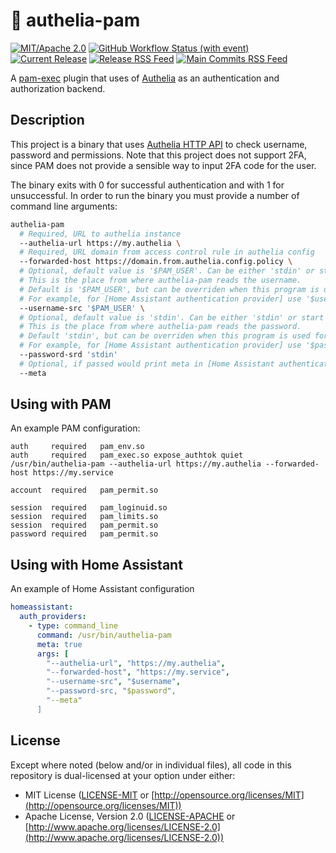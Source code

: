 # 🔑 authelia-pam

[![MIT/Apache 2.0](https://img.shields.io/badge/license-MIT%2FApache-blue.svg)](https://github.com/nikarh/authelia-pam#license)
[![GitHub Workflow Status (with event)](https://img.shields.io/github/actions/workflow/status/nikarh/authelia-pam/main.yaml)](https://github.com/nikarh/authelia-pam/actions/workflows/main.yaml)
[![Current Release](https://img.shields.io/github/release/nikarh/authelia-pam.svg)](https://github.com/nikarh/authelia-pam/releases)
[![Release RSS Feed](https://img.shields.io/badge/rss-releases-ffa500?logo=rss)](https://github.com/nikarh/authelia-pam/releases.atom)
[![Main Commits RSS Feed](https://img.shields.io/badge/rss-commits-ffa500?logo=rss)](https://github.com/nikarh/authelia-pam/commits/main.atom)

A [pam-exec] plugin that uses of [Authelia] as an authentication and authorization backend.

## Description

This project is a binary that uses [Authelia HTTP API] to check username, password and permissions.
Note that this project does not support 2FA, since PAM does not provide a sensible way to input 2FA code for the user.

The binary exits with 0 for successful authentication and with 1 for unsuccessful.
In order to run the binary you must provide a number of command line arguments:

```sh
authelia-pam
  # Required, URL to authelia instance
  --authelia-url https://my.authelia \
  # Required, URL domain from access control rule in authelia config
  --forwarded-host https://domain.from.authelia.config.policy \
  # Optional, default value is '$PAM_USER'. Can be either 'stdin' or start with '$' meaning env variable.
  # This is the place from where authelia-pam reads the username.
  # Default is '$PAM_USER', but can be overriden when this program is used for something other than PAM.
  # For example, for [Home Assistant authentication provider] use '$username'.
  --username-src '$PAM_USER' \
  # Optional, default value is 'stdin'. Can be either 'stdin' or start with '$' meaning env variable.
  # This is the place from where authelia-pam reads the password.
  # Default 'stdin', but can be overriden when this program is used for something other than PAM.
  # For example, for [Home Assistant authentication provider] use '$password'. \
  --password-srd 'stdin'
  # Optional, if passed would print meta in [Home Assistant authentication provider] format to stdout on successful authentication
  --meta

```

## Using with PAM

An example PAM configuration:

```
auth     required   pam_env.so
auth     required   pam_exec.so expose_authtok quiet /usr/bin/authelia-pam --authelia-url https://my.authelia --forwarded-host https://my.service

account  required   pam_permit.so

session  required   pam_loginuid.so
session  required   pam_limits.so
session  required   pam_permit.so
password required   pam_permit.so
```

## Using with Home Assistant

An example of Home Assistant configuration

```yaml
homeassistant:
  auth_providers:
    - type: command_line
      command: /usr/bin/authelia-pam
      meta: true
      args: [
        "--authelia-url", "https://my.authelia",
        "--forwarded-host", "https://my.service",
        "--username-src", "$username",
        "--password-src, "$password",
        "--meta"
      ]
```

## License

Except where noted (below and/or in individual files), all code in this repository is dual-licensed at your option under either:

- MIT License ([LICENSE-MIT](LICENSE-MIT) or [http://opensource.org/licenses/MIT](http://opensource.org/licenses/MIT))
- Apache License, Version 2.0 ([LICENSE-APACHE](LICENSE-APACHE) or [http://www.apache.org/licenses/LICENSE-2.0](http://www.apache.org/licenses/LICENSE-2.0))

[pam-exec]: https://linux.die.net/man/8/pam_exec
[Authelia]: https://www.authelia.com/
[Authelia HTTP API]: https://github.com/authelia/authelia/blob/master/api/openapi.yml
[Home Assistant authentication provider]: https://www.home-assistant.io/docs/authentication/providers/#command-line
